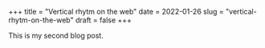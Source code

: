 +++
title = "Vertical rhytm on the web"
date = 2022-01-26
slug = "vertical-rhytm-on-the-web"
draft = false
+++

This is my second blog post.

<!-- more -->